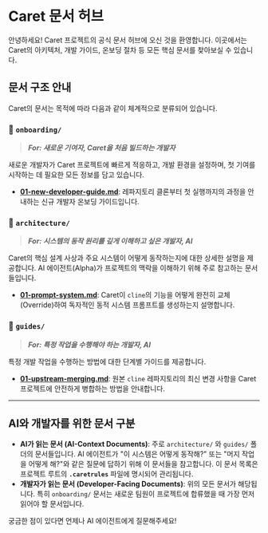 # Caret 문서 허브

안녕하세요! Caret 프로젝트의 공식 문서 허브에 오신 것을 환영합니다.
이곳에서는 Caret의 아키텍처, 개발 가이드, 온보딩 절차 등 모든 핵심 문서를 찾아보실 수 있습니다.

## 문서 구조 안내

Caret의 문서는 목적에 따라 다음과 같이 체계적으로 분류되어 있습니다.

### 📂 `onboarding/`
> **_For: 새로운 기여자, Caret을 처음 빌드하는 개발자_**

새로운 개발자가 Caret 프로젝트에 빠르게 적응하고, 개발 환경을 설정하며, 첫 기여를 시작하는 데 필요한 모든 정보를 담고 있습니다.

-   **[01-new-developer-guide.md](./onboarding/01-new-developer-guide.md)**: 레파지토리 클론부터 첫 실행까지의 과정을 안내하는 신규 개발자 온보딩 가이드입니다.

### 📂 `architecture/`
> **_For: 시스템의 동작 원리를 깊게 이해하고 싶은 개발자, AI_**

Caret의 핵심 설계 사상과 주요 시스템이 어떻게 동작하는지에 대한 상세한 설명을 제공합니다. AI 에이전트(Alpha)가 프로젝트의 맥락을 이해하기 위해 주로 참고하는 문서들입니다.

-   **[01-prompt-system.md](./architecture/01-prompt-system.md)**: Caret이 `cline`의 기능을 어떻게 완전히 교체(Override)하여 독자적인 동적 시스템 프롬프트를 생성하는지 설명합니다.

### 📂 `guides/`
> **_For: 특정 작업을 수행해야 하는 개발자, AI_**

특정 개발 작업을 수행하는 방법에 대한 단계별 가이드를 제공합니다.

-   **[01-upstream-merging.md](./guides/01-upstream-merging.md)**: 원본 `cline` 레파지토리의 최신 변경 사항을 Caret 프로젝트에 안전하게 병합하는 방법을 안내합니다.

---

## AI와 개발자를 위한 문서 구분

-   **AI가 읽는 문서 (AI-Context Documents)**: 주로 `architecture/` 와 `guides/` 폴더의 문서들입니다. AI 에이전트가 "이 시스템은 어떻게 동작해?" 또는 "머지 작업을 어떻게 해?"와 같은 질문에 답하기 위해 이 문서들을 참고합니다. 이 문서 목록은 프로젝트 루트의 **`.caretrules`** 파일에 명시되어 관리됩니다.
-   **개발자가 읽는 문서 (Developer-Facing Documents)**: 위의 모든 문서가 해당됩니다. 특히 `onboarding/` 문서는 새로운 팀원이 프로젝트에 합류했을 때 가장 먼저 읽어야 할 문서입니다.

궁금한 점이 있다면 언제나 AI 에이전트에게 질문해주세요! 